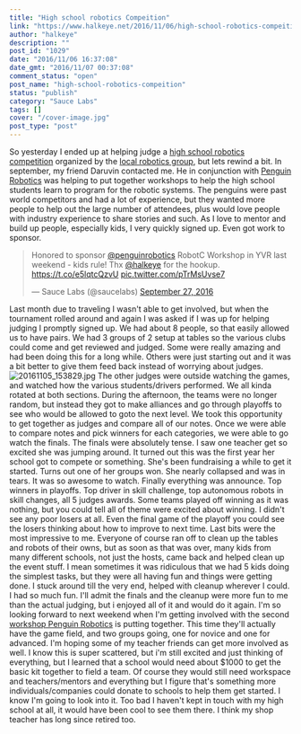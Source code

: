 ```yaml
---
title: "High school robotics Compeition"
link: "https://www.halkeye.net/2016/11/06/high-school-robotics-compeition/"
author: "halkeye"
description: ""
post_id: "1029"
date: "2016/11/06 16:37:08"
date_gmt: "2016/11/07 00:37:08"
comment_status: "open"
post_name: "high-school-robotics-compeition"
status: "publish"
category: "Sauce Labs"
tags: []
cover: "/cover-image.jpg"
post_type: "post"
---
```


So yesterday I ended up at helping judge a [high school robotics competition](https://www.robotevents.com/robot-competitions/vex-robotics-competition/RE-VRC-15-3684.html) organized by the [local robotics group](http://www.pyrs.ca/), but lets rewind a bit. In september, my friend Daruvin contacted me. He in conjunction with [Penguin Robotics](https://penguinrobotics.ca/) was helping to put together workshops to help the high school students learn to program for the robotic systems. The penguins were past world competitors and had a lot of experience, but they wanted more people to help out the large number of attendees, plus would love people with industry experience to share stories and such. As I love to mentor and build up people, especially kids, I very quickly signed up. Even got work to sponsor. 

> Honored to sponsor [@penguinrobotics](https://twitter.com/penguinrobotics) RobotC Workshop in YVR last weekend - kids rule! Thx [@halkeye](https://twitter.com/halkeye) for the hookup. <https://t.co/e5lqtcQzvU> [pic.twitter.com/pTrMsUvse7](https://t.co/pTrMsUvse7)
> 
> — Sauce Labs (@saucelabs) [September 27, 2016](https://twitter.com/saucelabs/status/780858352251334656)

Last month due to traveling I wasn't able to get involved, but when the tournament rolled around and again I was asked if I was up for helping judging I promptly signed up. We had about 8 people, so that easily allowed us to have pairs. We had 3 groups of 2 setup at tables so the various clubs could come and get reviewed and judged. Some were really amazing and had been doing this for a long while. Others were just starting out and it was a bit better to give them feed back instead of worrying about judges. ![20161105_153829.jpg](https://www.halkeye.net/files/2016/11/20161105_153829.jpg) The other judges were outside watching the games, and watched how the various students/drivers performed. We all kinda rotated at both sections. During the afternoon, the teams were no longer random, but instead they got to make alliances and go through playoffs to see who would be allowed to goto the next level. We took this opportunity to get together as judges and compare all of our notes. Once we were able to compare notes and pick winners for each categories, we were able to go watch the finals. The finals were absolutely tense. I saw one teacher get so excited she was jumping around. It turned out this was the first year her school got to compete or something. She's been fundraising a while to get it started. Turns out one of her groups won. She nearly collapsed and was in tears. It was so awesome to watch. Finally everything was announce. Top winners in playoffs. Top driver in skill challenge, top autonomous robots in skill changes, all 5 judges awards. Some teams played off winning as it was nothing, but you could tell all of theme were excited about winning. I didn't see any poor losers at all. Even the final game of the playoff you could see the losers thinking about how to improve to next time. Last bits were the most impressive to me. Everyone of course ran off to clean up the tables and robots of their owns, but as soon as that was over, many kids from many different schools, not just the hosts, came back and helped clean up the event stuff. I mean sometimes it was ridiculous that we had 5 kids doing the simplest tasks, but they were all having fun and things were getting done. I stuck around till the very end, helped with cleanup wherever I could. I had so much fun. I'll admit the finals and the cleanup were more fun to me than the actual judging, but i enjoyed all of it and would do it again. I'm so looking forward to next weekend when I'm getting involved with the second [workshop Penguin Robotics](https://www.facebook.com/events/1102273973226154/) is putting together. This time they'll actually have the game field, and two groups going, one for novice and one for advanced. I'm hoping some of my teacher friends can get more involved as well. I know this is super scattered, but i'm still excited and just thinking of everything, but I learned that a school would need about $1000 to get the basic kit together to field a team. Of course they would still need workspace and teachers/mentors and everything but I figure that's something more individuals/companies could donate to schools to help them get started. I know I'm going to look into it. Too bad I haven't kept in touch with my high school at all, it would have been cool to see them there. I think my shop teacher has long since retired too.
